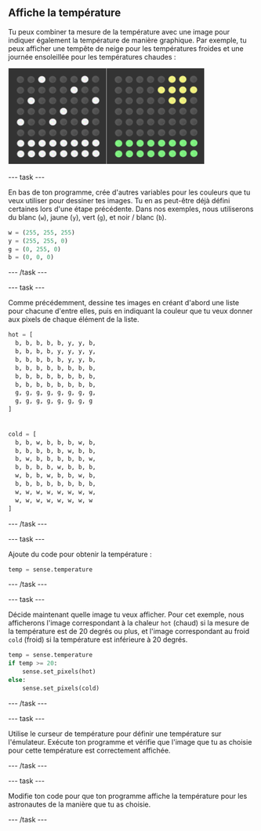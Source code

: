 ## Affiche la température

Tu peux combiner ta mesure de la température avec une image pour indiquer également la température de manière graphique. Par exemple, tu peux afficher une tempête de neige pour les températures froides et une journée ensoleillée pour les températures chaudes :

![Chaud et froid](images/hot-and-cold.png)

--- task ---

En bas de ton programme, crée d'autres variables pour les couleurs que tu veux utiliser pour dessiner tes images. Tu en as peut-être déjà défini certaines lors d'une étape précédente. Dans nos exemples, nous utiliserons du blanc (`w`), jaune (`y`), vert (`g`), et noir / blanc (`b`).

```python
w = (255, 255, 255)
y = (255, 255, 0)
g = (0, 255, 0)
b = (0, 0, 0)
```

--- /task ---

--- task ---

Comme précédemment, dessine tes images en créant d'abord une liste pour chacune d'entre elles, puis en indiquant la couleur que tu veux donner aux pixels de chaque élément de la liste.

```python
hot = [
  b, b, b, b, b, y, y, b,
  b, b, b, b, y, y, y, y,
  b, b, b, b, b, y, y, b,
  b, b, b, b, b, b, b, b,
  b, b, b, b, b, b, b, b,
  b, b, b, b, b, b, b, b,
  g, g, g, g, g, g, g, g,
  g, g, g, g, g, g, g, g
]


cold = [
  b, b, w, b, b, b, w, b,
  b, b, b, b, b, w, b, b,
  b, w, b, b, b, b, b, w,
  b, b, b, b, w, b, b, b,
  w, b, b, w, b, b, w, b,
  b, b, b, b, b, b, b, b,
  w, w, w, w, w, w, w, w,
  w, w, w, w, w, w, w, w
]
```

--- /task ---

--- task ---

Ajoute du code pour obtenir la température :

```python
temp = sense.temperature
```

--- /task ---

--- task ---

Décide maintenant quelle image tu veux afficher. Pour cet exemple, nous afficherons l'image correspondant à la chaleur `hot` (chaud) si la mesure de la température est de 20 degrés ou plus, et l'image correspondant au froid `cold` (froid) si la température est inférieure à 20 degrés.

```python
temp = sense.temperature
if temp >= 20:
    sense.set_pixels(hot)
else:
    sense.set_pixels(cold)
```

--- /task ---

--- task ---

Utilise le curseur de température pour définir une température sur l'émulateur. Exécute ton programme et vérifie que l'image que tu as choisie pour cette température est correctement affichée.

--- /task ---

--- task ---

Modifie ton code pour que ton programme affiche la température pour les astronautes de la manière que tu as choisie.

--- /task ---